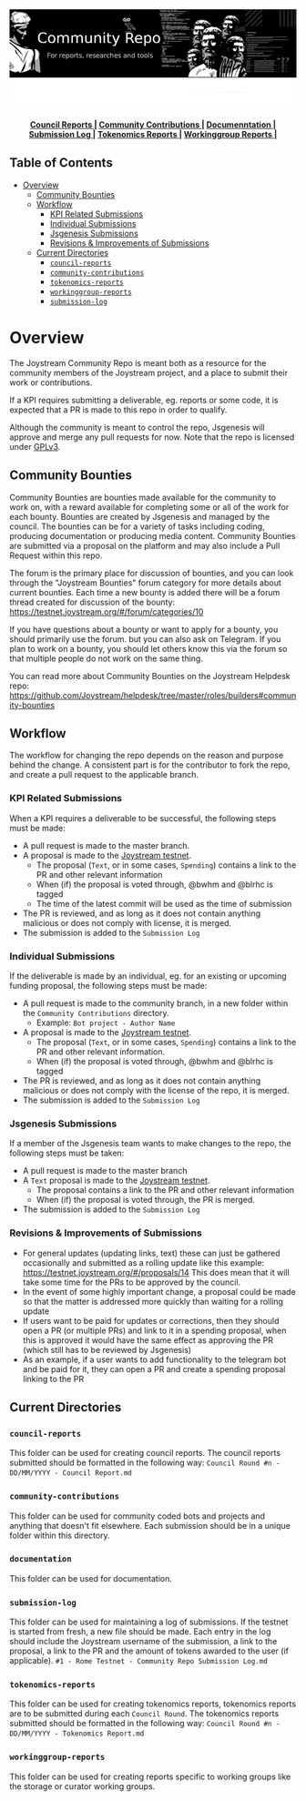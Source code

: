 <img style="align:center" src="img/community.png" alt="Joystream Community Repository for reports, researches, tools and other community contributions." />

<div align="center">
  <h4>
    <a href="/council-reports">
    Council Reports
    </a>
	  <span> | </span>
    <a href="/community-contributions">
    Community Contributions
    </a>
	  <span> | </span>
    <a href="/documentation">
    Documenntation
    </a>
	  <span> | </span>
    <a href="/submission-log">
    Submission Log
    </a>
    <span> | </span>
    <a href="/tokenomics-reports">
    Tokenomics Reports
  </a>
     <span> | </span>
    <a href="/workinggroup-reports">
    Workinggroup Reports
  </a>
   <span> | </span>
  </h4>
</div>

Table of Contents
--

<!-- TOC START min:1 max:3 link:true asterisk:false update:true -->
- [Overview](#overview)
  - [Community Bounties](#community-bounties)
  - [Workflow](#workflow)
    - [KPI Related Submissions](#kpi-related-submissions)
    - [Individual Submissions](#individual-submissions)
    - [Jsgenesis Submissions](#jsgenesis-submissions)
    - [Revisions & Improvements of Submissions](#revisions--improvements-of-submissions)
  - [Current Directories](#current-directories)
    - [`council-reports`](#council-reports)
    - [`community-contributions`](#community-contributions)
    - [`tokenomics-reports`](#tokenomics-reports)
    - [`workinggroup-reports`](#workinggroup-reports)
    - [`submission-log`](#submission-log)
<!-- TOC END -->

# Overview

The Joystream Community Repo is meant both as a resource for the community members of the Joystream project, and a place to submit their work or contributions.

If a KPI requires submitting a deliverable, eg. reports or some code, it is expected that a PR is made to this repo in order to qualify.

Although the community is meant to control the repo, Jsgenesis will approve and merge any pull requests for now. Note that the repo is licensed under [GPLv3](/LICENSE).

## Community Bounties

Community Bounties are bounties made available for the community to work on, with a reward available for completing some or all of the work for each bounty. Bounties are created by Jsgenesis and managed by the council. The bounties can be for a variety of tasks including coding, producing documentation or producing media content. Community Bounties are submitted via a proposal on the platform and may also include a Pull Request within this repo.

The forum is the primary place for discussion of bounties, and you can look through the "Joystream Bounties" forum category for more details about current bounties. Each time a new bounty is added there will be a forum thread created for discussion of the bounty: https://testnet.joystream.org/#/forum/categories/10

If you have questions about a bounty or want to apply for a bounty, you should primarily use the forum. but you can also ask on Telegram. If you plan to work on a bounty, you should let others know this via the forum so that multiple people do not work on the same thing.

You can read more about Community Bounties on the Joystream Helpdesk repo: https://github.com/Joystream/helpdesk/tree/master/roles/builders#community-bounties

## Workflow

The workflow for changing the repo depends on the reason and purpose behind the change.
A consistent part is for the contributor to fork the repo, and create a pull request to the applicable branch.

### KPI Related Submissions
When a KPI requires a deliverable to be successful, the following steps must be made:
- A pull request is made to the master branch.
- A proposal is made to the [Joystream testnet](https://testnet.joystream.org/).
  - The proposal (`Text`, or in some cases, `Spending`) contains a link to the PR and other relevant information
  - When (if) the proposal is voted through, @bwhm and @blrhc is tagged
  - The time of the latest commit will be used as the time of submission
- The PR is reviewed, and as long as it does not contain anything malicious or does not comply with license, it is merged.
- The submission is added to the `Submission Log`

### Individual Submissions
If the deliverable is made by an individual, eg. for an existing or upcoming funding proposal, the following steps must be made:
- A pull request is made to the community branch, in a new folder within the `Community Contributions` directory.
  - Example: `Bot project - Author Name`
- A proposal is made to the [Joystream testnet](https://testnet.joystream.org/).
  - The proposal (`Text`, or in some cases, `Spending`) contains a link to the PR and other relevant information.
  - When (if) the proposal is voted through, @bwhm and @blrhc is tagged
- The PR is reviewed, and as long as it does not contain anything malicious or does not comply with the license of the repo, it is merged.
- The submission is added to the `Submission Log`

### Jsgenesis Submissions
If a member of the Jsgenesis team wants to make changes to the repo, the following steps must be taken:
- A pull request is made to the master branch
- A `Text` proposal is made to the [Joystream testnet](https://testnet.joystream.org/).
  - The proposal contains a link to the PR and other relevant information
  - When (if) the proposal is voted through, the PR is merged.
- The submission is added to the `Submission Log`

### Revisions & Improvements of Submissions
* For general updates (updating links, text) these can just be gathered occasionally and submitted as a rolling update like this example: https://testnet.joystream.org/#/proposals/14 This does mean that it will take some time for the PRs to be approved by the council.
* In the event of some highly important change, a proposal could be made so that the matter is addressed more quickly than waiting for a rolling update
* If users want to be paid for updates or corrections, then they should open a PR (or multiple PRs) and link to it in a spending proposal, when this is approved it would have the same effect as approving the PR (which still has to be reviewed by Jsgenesis)
* As an example, if a user wants to add functionality to the telegram bot and be paid for it, they can open a PR and create a spending proposal linking to the PR

## Current Directories
### `council-reports`
This folder can be used for creating council reports. The council reports submitted should be formatted in the following way:
`Council Round #n - DD/MM/YYYY - Council Report.md`
### `community-contributions`
This folder can be used for community coded bots and projects and anything that doesn't fit elsewhere. Each submission should be in a unique folder within this directory.
### `documentation`
This folder can be used for documentation.
### `submission-log`
This folder can be used for maintaining a log of submissions. If the testnet is started from fresh, a new file should be made.
Each entry in the log should include the Joystream username of the submission, a link to the proposal, a link to the PR and the amount of tokens awarded to the user (if applicable).
`#1 - Rome Testnet - Community Repo Submission Log.md`
### `tokenomics-reports`
This folder can be used for creating tokenomics reports, tokenomics reports are to be submitted during each `Council Round`. The tokenomics reports submitted should be formatted in the following way:
`Council Round #n - DD/MM/YYYY - Tokenomics Report.md`
### `workinggroup-reports`
This folder can be used for creating reports specific to working groups like the storage or curator working groups.
